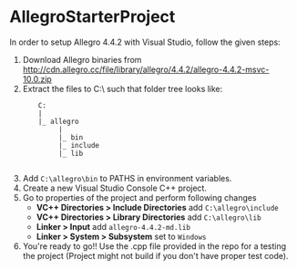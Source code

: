 # AllegroStarterProject
In order to setup Allegro 4.4.2 with Visual Studio, follow the given steps:
1. Download Allegro binaries from http://cdn.allegro.cc/file/library/allegro/4.4.2/allegro-4.4.2-msvc-10.0.zip
2. Extract the files to C:\ such that folder tree looks like:
```       
       C:
       |
       |_ allegro
            |
            |_ bin
            |_ include
            |_ lib
  
```
3. Add `C:\allegro\bin` to PATHS in environment variables.
4. Create a new Visual Studio Console C++ project.
5. Go to properties of the project and perform following changes
    - **VC++ Directories  > Include Directories** add `C:\allegro\include`
    - **VC++ Directories  > Library Directories** add `C:\allegro\lib`
    - **Linker > Input** add `allegro-4.4.2-md.lib`
    - **Linker  > System > Subsystem** set to `Windows`
6. You're ready to go!! Use the .cpp file provided in the repo for a testing the project (Project might not build if you don't have proper test code).
